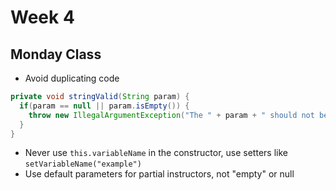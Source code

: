 # Week 4

## Monday Class

* Avoid duplicating code

```java
private void stringValid(String param) {
  if(param == null || param.isEmpty()) {
    throw new IllegalArgumentException("The " + param + " should not be null or empty");
  }
}
```

* Never use `this.variableName` in the constructor, use setters like `setVariableName("example")`
* Use default parameters for partial instructors, not "empty" or null
